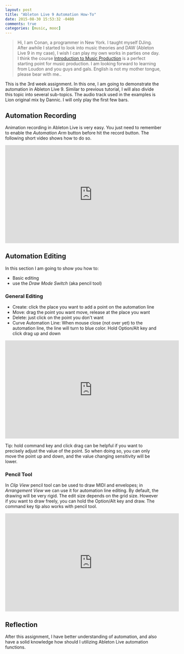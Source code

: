 ```yaml
---
layout: post
title: "Ableton Live 9 Automation How-To"
date: 2015-08-30 15:53:32 -0400
comments: true
categories: [music, mooc]
---
```


> Hi, I am Conan, a programmer in New York. I taught myself DJing. After awhile I started to look into music theories and DAW (Ableton Live 9 in my case), I wish I can play my own works in parties one day. I think the course [Introduction to Music Production](https://www.coursera.org/learn/music-production/home/welcome) is a perfect starting point for music production. I am looking forward to learning from Loudon and you guys and gals. English is not my mother tongue, please bear with me..

This is the 3rd week assignment. In this one, I am going to demonstrate the automation in Ableton Live 9. Similar to previous tutorial, I will also divide this topic into several sub-topics. The audio track used in the examples is Lion original mix by Dannic. I will only play the first few bars.

<!--more-->

## Automation Recording

Animation recording in Ableton Live is very easy. You just need to remember to enable the _Automation Arm_ button before hit the record button. The following short video shows how to do so.

<iframe width="560" height="315" src="https://www.youtube.com/embed/K4yK6W0vdOk" frameborder="0" allowfullscreen></iframe>


## Automation Editing

In this section I am going to show you how to:
- Basic editing
- use the _Draw Mode Switch_ (aka pencil tool)

### General Editing

- Create: click the place you want to add a point on the automation line
- Move: drag the point you want move, release at the place you want
- Delete: just click on the point you don't want
- Curve Automation Line: When mouse close (not over yet) to the automation line, the line will turn to blue color. Hold Option/Alt key and click drag up and down

<iframe width="560" height="315" src="https://www.youtube.com/embed/JMPnozZmyxI" frameborder="0" allowfullscreen></iframe>

Tip: hold command key and click drag can be helpful if you want to precisely adjust the value of the point. So when doing so, you can only move the point up and down, and the value changing sensitivity will be lower.


### Pencil Tool

In _Clip View_ pencil tool can be used to draw MIDI and envelopes; in _Arrangement View_ we can use it for automation line editing. By default, the drawing will be very rigid. The edit size depends on the grid size. However if you want to draw freely, you can hold the Option/Alt key and draw. The command key tip also works with pencil tool.

<iframe width="560" height="315" src="https://www.youtube.com/embed/_2s91azSfXQ" frameborder="0" allowfullscreen></iframe>

## Reflection

After this assignment, I have better understanding of automation, and also have a solid knowledge how should I utilizing Ableton Live automation functions.
